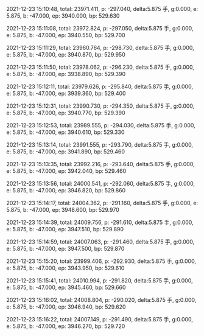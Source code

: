 2021-12-23 15:10:48, total: 23971.411, p: -297.040, delta:5.875 手, g:0.000, e: 5.875, b: -47.000, ep: 3940.000, bp: 529.630

2021-12-23 15:11:08, total: 23972.824, p: -297.050, delta:5.875 手, g:0.000, e: 5.875, b: -47.000, ep: 3940.550, bp: 529.700

2021-12-23 15:11:29, total: 23960.764, p: -298.730, delta:5.875 手, g:0.000, e: 5.875, b: -47.000, ep: 3940.870, bp: 529.950

2021-12-23 15:11:50, total: 23978.062, p: -296.230, delta:5.875 手, g:0.000, e: 5.875, b: -47.000, ep: 3938.890, bp: 529.390

2021-12-23 15:12:11, total: 23979.626, p: -295.840, delta:5.875 手, g:0.000, e: 5.875, b: -47.000, ep: 3939.360, bp: 529.400

2021-12-23 15:12:31, total: 23990.730, p: -294.350, delta:5.875 手, g:0.000, e: 5.875, b: -47.000, ep: 3940.770, bp: 529.390

2021-12-23 15:12:53, total: 23989.555, p: -294.030, delta:5.875 手, g:0.000, e: 5.875, b: -47.000, ep: 3940.610, bp: 529.330

2021-12-23 15:13:14, total: 23991.555, p: -293.790, delta:5.875 手, g:0.000, e: 5.875, b: -47.000, ep: 3941.890, bp: 529.460

2021-12-23 15:13:35, total: 23992.216, p: -293.640, delta:5.875 手, g:0.000, e: 5.875, b: -47.000, ep: 3942.040, bp: 529.460

2021-12-23 15:13:56, total: 24000.541, p: -292.060, delta:5.875 手, g:0.000, e: 5.875, b: -47.000, ep: 3946.820, bp: 529.860

2021-12-23 15:14:17, total: 24004.362, p: -291.160, delta:5.875 手, g:0.000, e: 5.875, b: -47.000, ep: 3948.600, bp: 529.970

2021-12-23 15:14:39, total: 24009.756, p: -291.610, delta:5.875 手, g:0.000, e: 5.875, b: -47.000, ep: 3947.510, bp: 529.890

2021-12-23 15:14:59, total: 24007.063, p: -291.460, delta:5.875 手, g:0.000, e: 5.875, b: -47.000, ep: 3947.500, bp: 529.870

2021-12-23 15:15:20, total: 23999.406, p: -292.930, delta:5.875 手, g:0.000, e: 5.875, b: -47.000, ep: 3943.950, bp: 529.610

2021-12-23 15:15:41, total: 24010.994, p: -291.820, delta:5.875 手, g:0.000, e: 5.875, b: -47.000, ep: 3945.460, bp: 529.660

2021-12-23 15:16:02, total: 24008.804, p: -290.020, delta:5.875 手, g:0.000, e: 5.875, b: -47.000, ep: 3946.940, bp: 529.620

2021-12-23 15:16:22, total: 24007.149, p: -291.490, delta:5.875 手, g:0.000, e: 5.875, b: -47.000, ep: 3946.270, bp: 529.720